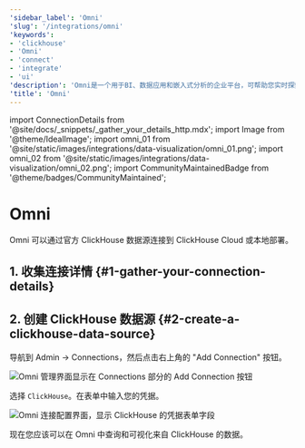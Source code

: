 ```yaml
---
'sidebar_label': 'Omni'
'slug': '/integrations/omni'
'keywords':
- 'clickhouse'
- 'Omni'
- 'connect'
- 'integrate'
- 'ui'
'description': 'Omni是一个用于BI、数据应用和嵌入式分析的企业平台，可帮助您实时探索和共享见解。'
'title': 'Omni'
---
```


import ConnectionDetails from '@site/docs/_snippets/_gather_your_details_http.mdx';
import Image from '@theme/IdealImage';
import omni_01 from '@site/static/images/integrations/data-visualization/omni_01.png';
import omni_02 from '@site/static/images/integrations/data-visualization/omni_02.png';
import CommunityMaintainedBadge from '@theme/badges/CommunityMaintained';


# Omni

<CommunityMaintainedBadge/>

Omni 可以通过官方 ClickHouse 数据源连接到 ClickHouse Cloud 或本地部署。

## 1. 收集连接详情 {#1-gather-your-connection-details}

<ConnectionDetails />

## 2. 创建 ClickHouse 数据源 {#2-create-a-clickhouse-data-source}

导航到 Admin -> Connections，然后点击右上角的 "Add Connection" 按钮。

<Image size="lg" img={omni_01} alt="Omni 管理界面显示在 Connections 部分的 Add Connection 按钮" border />
<br/>

选择 `ClickHouse`。在表单中输入您的凭据。

<Image size="lg" img={omni_02} alt="Omni 连接配置界面，显示 ClickHouse 的凭据表单字段" border />
<br/>

现在您应该可以在 Omni 中查询和可视化来自 ClickHouse 的数据。
